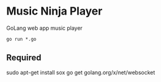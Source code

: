 Music Ninja Player
======================

GoLang web app music player

    go run *.go


Required
-----

sudo apt-get install sox
go get golang.org/x/net/websocket

